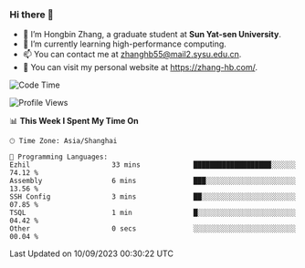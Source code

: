 ### Hi there 👋

- 🔭 I’m Hongbin Zhang, a graduate student at **Sun Yat-sen University**.
- 🌱 I’m currently learning high-performance computing.
- 📫 You can contact me at zhanghb55@mail2.sysu.edu.cn.
- 👀 You can visit my personal website at https://zhang-hb.com/.

<!--START_SECTION:waka-->
![Code Time](http://img.shields.io/badge/Code%20Time-229%20hrs%2036%20mins-blue)

![Profile Views](http://img.shields.io/badge/Profile%20Views-0-blue)

📊 **This Week I Spent My Time On** 

```text
🕑︎ Time Zone: Asia/Shanghai

💬 Programming Languages: 
Ezhil                    33 mins             ███████████████████░░░░░░   74.12 % 
Assembly                 6 mins              ███░░░░░░░░░░░░░░░░░░░░░░   13.56 % 
SSH Config               3 mins              ██░░░░░░░░░░░░░░░░░░░░░░░   07.85 % 
TSQL                     1 min               █░░░░░░░░░░░░░░░░░░░░░░░░   04.42 % 
Other                    0 secs              ░░░░░░░░░░░░░░░░░░░░░░░░░   00.04 % 
```


 Last Updated on 10/09/2023 00:30:22 UTC
<!--END_SECTION:waka-->
